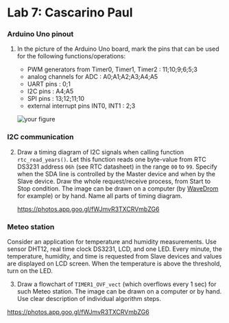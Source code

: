 # Lab 7: Cascarino Paul
### Arduino Uno pinout

1. In the picture of the Arduino Uno board, mark the pins that can be used for the following functions/operations:
   * PWM generators from Timer0, Timer1, Timer2 : 11;10;9;6;5;3
   * analog channels for ADC : A0;A1;A2;A3;A4;A5
   * UART pins : 0;1
   * I2C pins : A4;A5
   * SPI pins : 13;12;11;10
   * external interrupt pins INT0, INT1 : 2;3

   ![your figure](images/arduino_uno_pinout.png)

### I2C communication

2. Draw a timing diagram of I2C signals when calling function `rtc_read_years()`. Let this function reads one byte-value from RTC DS3231 address `06h` (see RTC datasheet) in the range `00` to `99`. Specify when the SDA line is controlled by the Master device and when by the Slave device. Draw the whole request/receive process, from Start to Stop condition. The image can be drawn on a computer (by [WaveDrom](https://wavedrom.com/) for example) or by hand. Name all parts of timing diagram.

   https://photos.app.goo.gl/fWJmvR3TXCRVmbZG6

### Meteo station

Consider an application for temperature and humidity measurements. Use sensor DHT12, real time clock DS3231, LCD, and one LED. Every minute, the temperature, humidity, and time is requested from Slave devices and values are displayed on LCD screen. When the temperature is above the threshold, turn on the LED.

3. Draw a flowchart of `TIMER1_OVF_vect` (which overflows every 1&nbsp;sec) for such Meteo station. The image can be drawn on a computer or by hand. Use clear description of individual algorithm steps.

  https://photos.app.goo.gl/fWJmvR3TXCRVmbZG6
